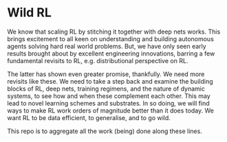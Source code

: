 # Wild RL

We know that scaling RL by stitching it together with deep nets works. This brings excitement to all keen on understanding and building autonomous agents solving hard real world problems. But, we have only seen early results brought about by excellent engineering innovations, barring a few fundamental revisits to RL, e.g. distributional perspective on RL. 

The latter has shown even greater promise, thankfully. We need more revisits like these. We need to take a step back and examine the building blocks of RL, deep nets, training regimens, and the nature of dynamic systems, to see how and when these complement each other. This may lead to novel learning schemes and substrates. In so doing, we will find ways to make RL work orders of magnitude better than it does today. We want RL to be data efficient, to generalise, and to go wild. 

This repo is to aggregate all the work (being) done along these lines.
